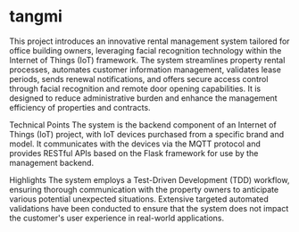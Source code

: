 # tangmi
This project introduces an innovative rental management system tailored for office building owners, leveraging facial recognition technology within the Internet of Things (IoT) framework. The system streamlines property rental processes, automates customer information management, validates lease periods, sends renewal notifications, and offers secure access control through facial recognition and remote door opening capabilities. It is designed to reduce administrative burden and enhance the management efficiency of properties and contracts.

Technical Points
The system is the backend component of an Internet of Things (IoT) project, with IoT devices purchased from a specific brand and model. It communicates with the devices via the MQTT protocol and provides RESTful APIs based on the Flask framework for use by the management backend.

Highlights
The system employs a Test-Driven Development (TDD) workflow, ensuring thorough communication with the property owners to anticipate various potential unexpected situations. Extensive targeted automated validations have been conducted to ensure that the system does not impact the customer's user experience in real-world applications.
